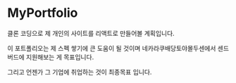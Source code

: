 # MyPortfolio
클론 코딩으로 제 개인의 사이트를 리액트로 만들어볼 계획입니다.

이 포트폴리오는 제 스펙 쌓기에 큰 도움이 될 것이며 네카라쿠배당토야몰두센에서 센드버드에 지원해보는 게 목표입니다.

그리고 언젠가 그 기업에 취업하는 것이 최종목표 입니다.
